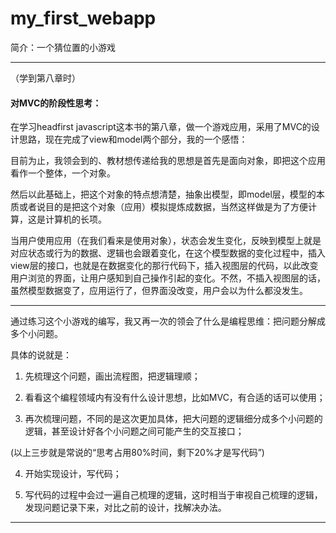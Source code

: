 # my_first_webapp

简介：一个猜位置的小游戏

-----------------------------------

（学到第八章时）
#### 对MVC的阶段性思考：

在学习headfirst javascript这本书的第八章，做一个游戏应用，采用了MVC的设计思路，现在完成了view和model两个部分，我的一个感悟：

目前为止，我领会到的、教材想传递给我的思想是首先是面向对象，即把这个应用看作一个整体，一个对象。

然后以此基础上，把这个对象的特点想清楚，抽象出模型，即model层，模型的本质或者说目的是把这个对象（应用）模拟提炼成数据，当然这样做是为了方便计算，这是计算机的长项。

当用户使用应用（在我们看来是使用对象），状态会发生变化，反映到模型上就是对应状态或行为的数据、逻辑也会跟着变化，在这个模型数据的变化过程中，插入view层的接口，也就是在数据变化的那行代码下，插入视图层的代码，以此改变用户浏览的界面，让用户感知到自己操作引起的变化。不然，不插入视图层的话，虽然模型数据变了，应用运行了，但界面没改变，用户会以为什么都没发生。

--------------------------------------------

通过练习这个小游戏的编写，我又再一次的领会了什么是编程思维：把问题分解成多个小问题。

具体的说就是：

1. 先梳理这个问题，画出流程图，把逻辑理顺；

2. 看看这个编程领域内有没有什么设计思想，比如MVC，有合适的话可以使用；

3. 再次梳理问题，不同的是这次更加具体，把大问题的逻辑细分成多个小问题的逻辑，甚至设计好各个小问题之间可能产生的交互接口；

(以上三步就是常说的“思考占用80%时间，剩下20%才是写代码”)

4. 开始实现设计，写代码；

5. 写代码的过程中会过一遍自己梳理的逻辑，这时相当于审视自己梳理的逻辑，发现问题记录下来，对比之前的设计，找解决办法。

--------------------
